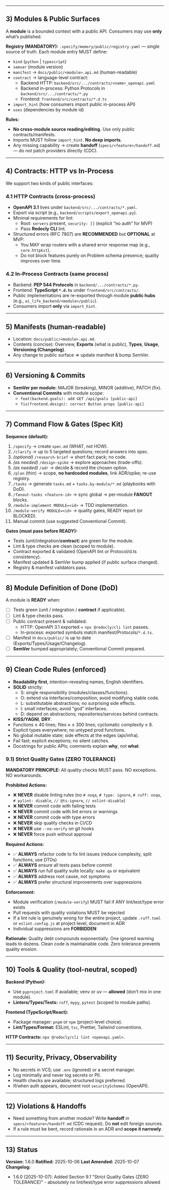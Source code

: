 
---

## 3) Modules & Public Surfaces
A **module** is a bounded context with a public API. Consumers may use **only** what’s published.

**Registry (MANDATORY):** `.specify/memory/public/registry.yaml` — single source of truth.
Each module entry MUST define:
- `kind` (`python` | `typescript`)
- `semver` (module version)
- `manifest` → `docs/public/<module>.api.md` (human-readable)
- `contract` → language-level contract:
  - Backend HTTP: `backend/src/.../contracts/<name>_openapi.yaml`
  - Backend in-process: Python Protocols in `backend/src/.../contracts/*.py`
  - Frontend: `frontend/src/contracts/*.d.ts`
- `import_hint` (how consumers import public in-process API)
- `uses` (dependencies by module id)

**Rules:**
- **No cross-module source reading/editing.** Use only public contracts/manifests.
- Imports MUST follow `import_hint`. **No deep imports**.
- Any missing capability → create **handoff** (`specs/<feature>/handoff.md`) — do not patch providers directly (CDC).

---

## 4) Contracts: HTTP vs In-Process
We support two kinds of public interfaces:

### 4.1 HTTP Contracts (cross-process)
- **OpenAPI 3.1** lives under `backend/src/.../contracts/*.yaml`.
- Export via script (e.g., `backend/scripts/export_openapi.py`).
- Minimal requirements for lint:
  - Root: `servers` present, `security: []` (explicit “no auth” for MVP)
  - Pass **Redocly CLI** lint.
- Structured errors (RFC 7807) are **RECOMMENDED** but **OPTIONAL** at MVP:
  - You MAY wrap routers with a shared error response map (e.g., `core.httpkit`).
  - Do not block features purely on Problem schema presence; quality improves over time.

### 4.2 In-Process Contracts (same process)
- Backend: **PEP 544 Protocols** in `backend/.../contracts/*.py`.
- Frontend: **TypeScript `*.d.ts`** under `frontend/src/contracts/`.
- Public implementations are re-exported through module **public hubs** (e.g., `ai_life_backend/<module>/public`).
- Consumers import **only** via `import_hint`.

---

## 5) Manifests (human-readable)
- Location: `docs/public/<module>.api.md`.
- Contents (concise): Overview, **Exports** (what is public), **Types**, **Usage**, **Versioning (Changelog)**.
- Any change to public surface ⇒ update manifest & bump SemVer.

---

## 6) Versioning & Commits
- **SemVer per module:** MAJOR (breaking), MINOR (additive), PATCH (fix).
- **Conventional Commits** with module scope:
  - `feat(backend.goals): add GET /api/goals [public-api]`
  - `fix(frontend.design): correct Button props [public-api]`

---

## 7) Command Flow & Gates (Spec Kit)
**Sequence (default):**
1. `/specify` → create `spec.md` (WHAT, not HOW).
2. `/clarify` → up to 5 targeted questions; record answers into spec.
3. *(optional)* `/research-brief` → short fact pack; no code.
4. *(as needed)* `/design-spike` → explore approaches (trade-offs).
5. *(as needed)* `/adr` → decide & record the chosen option.
6. `/plan` (thin) → scope, **no hardcoded modules**, link ADR/spike; re-use registry.
7. `/tasks` → generate `tasks.md` + `tasks.by-module/*.md` (playbooks with DoD).
8. `/fanout-tasks <feature-id>` → sync global → per-module **FANOUT** blocks.
9. `/module-implement MODULE=<id>` → TDD implementation.
10. `/module-verify MODULE=<id>` → quality gates, READY report (or BLOCKED).
11. Manual commit (use suggested Conventional Commit).

**Gates (must pass before READY):**
- Tests (unit/integration/**contract**) are green for the module.
- Lint & type checks are clean (scoped to module).
- Contract exported & validated (OpenAPI lint or Protocol/d.ts consistency).
- Manifest updated & SemVer bump applied (if public surface changed).
- Registry & manifest validators pass.

---

## 8) Module Definition of Done (DoD)
A module is **READY** when:
- [ ] Tests green (unit / integration / **contract** if applicable).
- [ ] Lint & type checks pass.
- [ ] Public contract present & validated:
  - HTTP: OpenAPI 3.1 exported + `npx @redocly/cli lint` passes.
  - In-process: exported symbols match manifest/Protocols/`*.d.ts`.
- [ ] Manifest in `docs/public/` is up to date (Exports/Types/Usage/Changelog).
- [ ] **SemVer** bumped appropriately; Conventional Commit prepared.

---

## 9) Clean Code Rules (enforced)
- **Readability first**, intention-revealing names, English identifiers.
- **SOLID** strictly:
  - S: single responsibility (modules/classes/functions).
  - O: extend via interfaces/composition; avoid modifying stable code.
  - L: substitutable abstractions; no surprising side effects.
  - I: small interfaces; avoid "god" interfaces.
  - D: depend on abstractions; repositories/services behind contracts.
- **KISS/YAGNI**, **DRY**.
- Functions ≤ 40 lines; files ≈ ≤ 300 lines; cyclomatic complexity ≤ 8.
- Explicit types everywhere; no untyped prod functions.
- No global mutable state; side effects at the edges (api/infra).
- Fail fast; explicit exceptions; no silent catches.
- Docstrings for public APIs; comments explain **why**, not **what**.

### 9.1) Strict Quality Gates (ZERO TOLERANCE)
**MANDATORY PRINCIPLE:** All quality checks MUST pass. NO exceptions. NO workarounds.

**Prohibited Actions:**
- ❌ **NEVER** disable linting rules (no `# noqa`, `# type: ignore`, `# ruff: noqa`, `# pylint: disable`, `// @ts-ignore`, `// eslint-disable`)
- ❌ **NEVER** commit code with failing tests
- ❌ **NEVER** commit code with lint errors or warnings
- ❌ **NEVER** commit code with type errors
- ❌ **NEVER** skip quality checks in CI/CD
- ❌ **NEVER** use `--no-verify` on git hooks
- ❌ **NEVER** force push without approval

**Required Actions:**
- ✅ **ALWAYS** refactor code to fix lint issues (reduce complexity, split functions, use DTOs)
- ✅ **ALWAYS** ensure all tests pass before commit
- ✅ **ALWAYS** run full quality suite locally: `make qa` or equivalent
- ✅ **ALWAYS** address root cause, not symptoms
- ✅ **ALWAYS** prefer structural improvements over suppressions

**Enforcement:**
- Module verification (`/module-verify`) MUST fail if ANY lint/test/type error exists
- Pull requests with quality violations MUST be rejected
- If a lint rule is genuinely wrong for the entire project, update `.ruff.toml` or `eslint.config.js` at project level, document in ADR
- Individual suppressions are **FORBIDDEN**

**Rationale:**
Quality debt compounds exponentially. One ignored warning leads to dozens. Clean code is maintainable code. Zero tolerance prevents quality erosion.

---

## 10) Tools & Quality (tool-neutral, scoped)
**Backend (Python):**
- Use `pyproject.toml` if available; venv or uv — **allowed** (don’t mix in one module).
- **Linters/Types/Tests:** `ruff`, `mypy`, `pytest` (scoped to module paths).

**Frontend (TypeScript/React):**
- Package manager: `pnpm` or `npm` (project-level choice).
- **Lint/Types/Format:** ESLint, `tsc`, Prettier, Tailwind conventions.

**HTTP Contracts:** `npx @redocly/cli lint <openapi.yaml>`.

---

## 11) Security, Privacy, Observability
- No secrets in VCS; use `.env` (ignored) or a secret manager.
- Log minimally and never log secrets or PII.
- Health checks are available; structured logs preferred.
- If/when auth appears, document root `securitySchemes` (OpenAPI).

---

## 12) Violations & Handoffs
- Need something from another module? Write **handoff** in `specs/<feature>/handoff.md` (CDC request). Do **not** edit foreign sources.
- If a rule must be bent, record rationale in an ADR and **scope it narrowly**.

---

## 13) Status
**Version:** 1.6.0
**Ratified:** 2025-10-06
**Last Amended:** 2025-10-07
**Changelog:**
- 1.6.0 (2025-10-07): Added Section 9.1 "Strict Quality Gates (ZERO TOLERANCE)" - absolutely no lint/test/type error suppressions allowed
